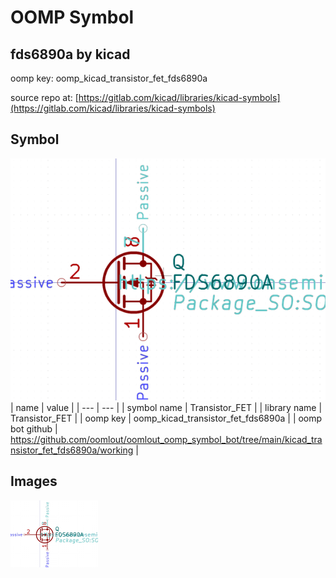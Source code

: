 # OOMP Symbol  
## fds6890a  by kicad  
  
oomp key: oomp_kicad_transistor_fet_fds6890a  
  
source repo at: [https://gitlab.com/kicad/libraries/kicad-symbols](https://gitlab.com/kicad/libraries/kicad-symbols)  
## Symbol  
  
[![working.png](working_600.png)](working.png)  
| name | value | 
| --- | --- | 
| symbol name | Transistor_FET | 
| library name | Transistor_FET | 
| oomp key | oomp_kicad_transistor_fet_fds6890a | 
| oomp bot github | https://github.com/oomlout/oomlout_oomp_symbol_bot/tree/main/kicad_transistor_fet_fds6890a/working | 
## Images  
  
[![working.png](working_140.png)](working.png)  
